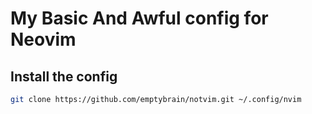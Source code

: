 # My Basic And Awful config for Neovim


## Install the config
```sh
git clone https://github.com/emptybrain/notvim.git ~/.config/nvim
```


